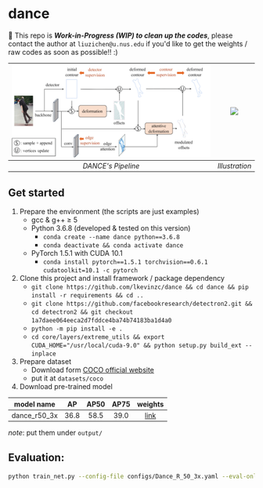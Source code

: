 # dance

:construction: This repo is ***Work-in-Progress (WIP) to clean up the codes***, please contact the author at `liuzichen@u.nus.edu` if you'd like to get the weights / raw codes as soon as possible!! :)

|![](./assets/pipeline.png)|![](assets/demo.gif)|
|:---:|:---:|
|*DANCE's Pipeline*| *Illustration* |

## Get started
1. Prepare the environment (the scripts are just examples)
   - gcc & g++ ≥ 5
   - Python 3.6.8 (developed & tested on this version)
     - `conda create --name dance python==3.6.8`
     - `conda deactivate && conda activate dance`
   - PyTorch 1.5.1 with CUDA 10.1
     - `conda install pytorch==1.5.1 torchvision==0.6.1 cudatoolkit=10.1 -c pytorch`
2. Clone this project and install framework / package dependency
   - `git clone https://github.com/lkevinzc/dance && cd dance && pip install -r requirements && cd ..`
   - `git clone https://github.com/facebookresearch/detectron2.git && cd detectron2 && git checkout 1a7daee064eeca2d7fddce4ba74b74183ba1d4a0`
   - `python -m pip install -e .`
   - `cd core/layers/extreme_utils && export CUDA_HOME="/usr/local/cuda-9.0" && python setup.py build_ext --inplace`
3. Prepare dataset
   - Download form [COCO official website](https://cocodataset.org/#download)
   - put it at `datasets/coco`
4. Download pre-trained model

|model name|AP | AP50 | AP75|weights|
|:---:|:---:|:---:|:---:|:---:|
|dance_r50_3x|36.8|58.5|39.0| [link](https://drive.google.com/file/d/1nz_MozWzoTvc2R34Kxl5ny9GhQaFOISM/view?usp=sharing) |

 *note*: put them under `output/`

## Evaluation: 
```bash
python train_net.py --config-file configs/Dance_R_50_3x.yaml --eval-only MODEL.WEIGHTS ./output/r50_3x_model_final.pth
```